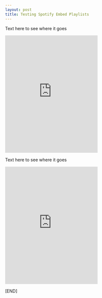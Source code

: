 ```yaml
---
layout: post
title: Testing Spotify Embed Playlists
---
```


Text here to see where it goes

<iframe src="https://open.spotify.com/embed/user/127609811/playlist/48f37gBzqnvEZ3xEnana2M" width="300" height="380" frameborder="0" allowtransparency="true" allow="encrypted-media"></iframe>

Text here to see where it goes

<iframe src="https://open.spotify.com/embed/user/127609811/playlist/0YzgKE1poc1hL0jLqWVyvJ" width="300" height="380" frameborder="0" allowtransparency="true" allow="encrypted-media"></iframe>

[END]
